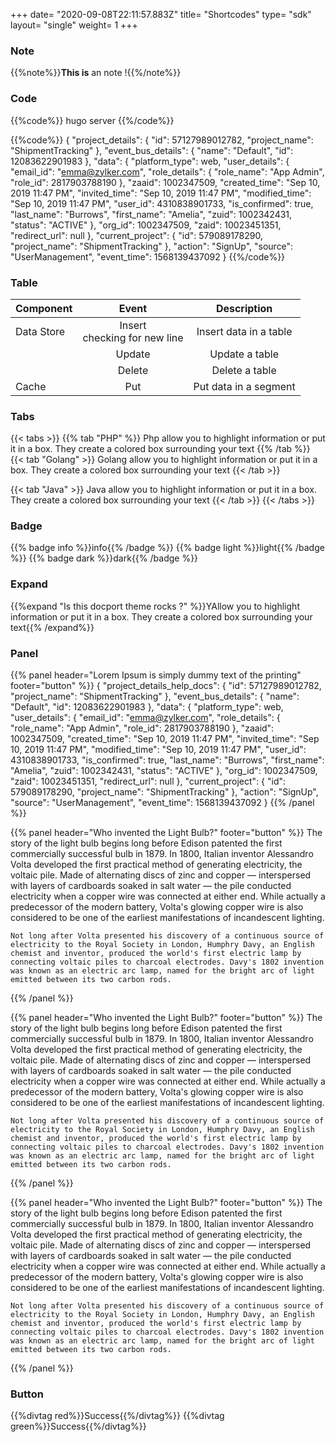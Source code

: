 +++
date= "2020-09-08T22:11:57.883Z"
title= "Shortcodes"
type= "sdk"
layout= "single"
weight= 1
+++
 
### Note
{{%note%}}**This is** an note !{{%/note%}}

### Code
{{%code%}}
hugo server
{{%/code%}}

{{%code%}}
    {
        "project_details": {
            "id": 57127989012782,
            "project_name": "ShipmentTracking"
        },
        "event_bus_details": {
            "name": "Default",
            "id": 12083622901983
        },
        "data": {
            "platform_type": web,
            "user_details": {
                "email_id": "emma@zylker.com",
                "role_details": {
                    "role_name": "App Admin",
                    "role_id": 2817903788190
                },
                "zaaid": 1002347509,
                "created_time": "Sep 10, 2019 11:47 PM",
                "invited_time": "Sep 10, 2019 11:47 PM",
                "modified_time": "Sep 10, 2019 11:47 PM",
                "user_id": 4310838901733,
                "is_confirmed": true,
                "last_name": "Burrows",
                "first_name": "Amelia",
                "zuid": 1002342431,
                "status": "ACTIVE"
            },
            "org_id": 1002347509,
            "zaid": 10023451351,
            "redirect_url": null
        },
        "current_project": {
            "id": 579089178290,
            "project_name": "ShipmentTracking"
        },
        "action": "SignUp",
        "source": "UserManagement",
        "event_time": 1568139437092
    }
{{%/code%}}

### Table
| Component      | Event | Description |
| :--- | :---: | :---: |
| Data Store | Insert <br> checking for new line | Insert data in a table |
|            | Update | Update a table |
|            | Delete  | Delete a table |
| Cache      | Put     | Put data in a segment |

### Tabs
{{< tabs >}}
{{% tab "PHP" %}} 
Php allow you to highlight information or put it in a box. They create a colored box surrounding your text
{{% /tab %}}
{{< tab "Golang" >}} 
Golang allow you to highlight information or put it in a box. They create a colored box surrounding your text
{{< /tab >}}

{{< tab "Java" >}} 
Java allow you to highlight information or put it in a box. They create a colored box surrounding your text
{{< /tab >}}
{{< /tabs >}}


### Badge

{{% badge info %}}info{{% /badge %}}
{{% badge light %}}light{{% /badge %}}
{{% badge dark %}}dark{{% /badge %}}


### Expand

{{%expand "Is this docport theme rocks ?" %}}YAllow you to highlight information or put it in a box. They create a colored box surrounding your text{{% /expand%}}

### Panel
{{% panel header="Lorem Ipsum is simply dummy text of the printing" footer="button" %}}
    {
        "project_details_help_docs": {
            "id": 57127989012782,
            "project_name": "ShipmentTracking"
        },
        "event_bus_details": {
            "name": "Default",
            "id": 12083622901983
        },
        "data": {
            "platform_type": web,
            "user_details": {
                "email_id": "emma@zylker.com",
                "role_details": {
                    "role_name": "App Admin",
                    "role_id": 2817903788190
                },
                "zaaid": 1002347509,
                "created_time": "Sep 10, 2019 11:47 PM",
                "invited_time": "Sep 10, 2019 11:47 PM",
                "modified_time": "Sep 10, 2019 11:47 PM",
                "user_id": 4310838901733,
                "is_confirmed": true,
                "last_name": "Burrows",
                "first_name": "Amelia",
                "zuid": 1002342431,
                "status": "ACTIVE"
            },
            "org_id": 1002347509,
            "zaid": 10023451351,
            "redirect_url": null
        },
        "current_project": {
            "id": 579089178290,
            "project_name": "ShipmentTracking"
        },
        "action": "SignUp",
        "source": "UserManagement",
        "event_time": 1568139437092
    }
{{% /panel %}}

{{% panel header="Who invented the Light Bulb?" footer="button" %}}
   The story of the light bulb begins long before Edison patented the first commercially successful bulb in 1879. In 1800, Italian inventor Alessandro Volta developed the first practical method of generating electricity, the voltaic pile. Made of alternating discs of zinc and copper — interspersed with layers of cardboards soaked in salt water — the pile conducted electricity when a copper wire was connected at either end. While actually a predecessor of the modern battery, Volta's glowing copper wire is also considered to be one of the earliest manifestations of incandescent lighting.

    Not long after Volta presented his discovery of a continuous source of electricity to the Royal Society in London, Humphry Davy, an English chemist and inventor, produced the world's first electric lamp by connecting voltaic piles to charcoal electrodes. Davy's 1802 invention was known as an electric arc lamp, named for the bright arc of light emitted between its two carbon rods.
{{% /panel %}}

{{% panel header="Who invented the Light Bulb?" footer="button" %}}
   The story of the light bulb begins long before Edison patented the first commercially successful bulb in 1879. In 1800, Italian inventor Alessandro Volta developed the first practical method of generating electricity, the voltaic pile. Made of alternating discs of zinc and copper — interspersed with layers of cardboards soaked in salt water — the pile conducted electricity when a copper wire was connected at either end. While actually a predecessor of the modern battery, Volta's glowing copper wire is also considered to be one of the earliest manifestations of incandescent lighting.

    Not long after Volta presented his discovery of a continuous source of electricity to the Royal Society in London, Humphry Davy, an English chemist and inventor, produced the world's first electric lamp by connecting voltaic piles to charcoal electrodes. Davy's 1802 invention was known as an electric arc lamp, named for the bright arc of light emitted between its two carbon rods.
{{% /panel %}}

{{% panel header="Who invented the Light Bulb?" footer="button" %}}
   The story of the light bulb begins long before Edison patented the first commercially successful bulb in 1879. In 1800, Italian inventor Alessandro Volta developed the first practical method of generating electricity, the voltaic pile. Made of alternating discs of zinc and copper — interspersed with layers of cardboards soaked in salt water — the pile conducted electricity when a copper wire was connected at either end. While actually a predecessor of the modern battery, Volta's glowing copper wire is also considered to be one of the earliest manifestations of incandescent lighting.

    Not long after Volta presented his discovery of a continuous source of electricity to the Royal Society in London, Humphry Davy, an English chemist and inventor, produced the world's first electric lamp by connecting voltaic piles to charcoal electrodes. Davy's 1802 invention was known as an electric arc lamp, named for the bright arc of light emitted between its two carbon rods.
{{% /panel %}}
### Button

{{%divtag red%}}Success{{%/divtag%}}
{{%divtag green%}}Success{{%/divtag%}}
